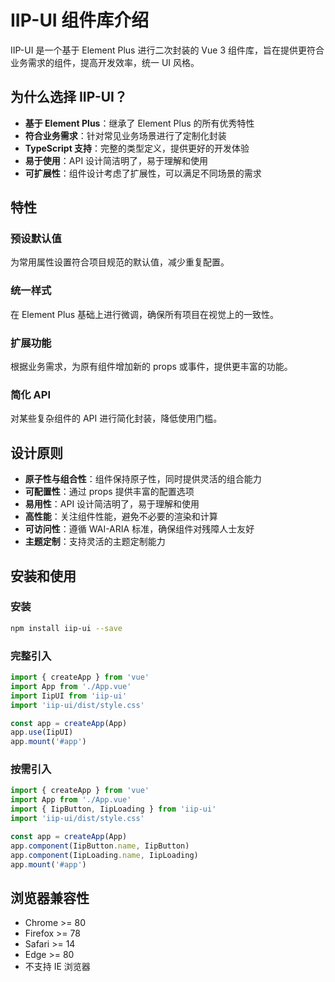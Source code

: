 # IIP-UI 组件库介绍

IIP-UI 是一个基于 Element Plus 进行二次封装的 Vue 3 组件库，旨在提供更符合业务需求的组件，提高开发效率，统一 UI 风格。

## 为什么选择 IIP-UI？

- **基于 Element Plus**：继承了 Element Plus 的所有优秀特性
- **符合业务需求**：针对常见业务场景进行了定制化封装
- **TypeScript 支持**：完整的类型定义，提供更好的开发体验
- **易于使用**：API 设计简洁明了，易于理解和使用
- **可扩展性**：组件设计考虑了扩展性，可以满足不同场景的需求

## 特性

### 预设默认值

为常用属性设置符合项目规范的默认值，减少重复配置。

### 统一样式

在 Element Plus 基础上进行微调，确保所有项目在视觉上的一致性。

### 扩展功能

根据业务需求，为原有组件增加新的 props 或事件，提供更丰富的功能。

### 简化 API

对某些复杂组件的 API 进行简化封装，降低使用门槛。

## 设计原则

- **原子性与组合性**：组件保持原子性，同时提供灵活的组合能力
- **可配置性**：通过 props 提供丰富的配置选项
- **易用性**：API 设计简洁明了，易于理解和使用
- **高性能**：关注组件性能，避免不必要的渲染和计算
- **可访问性**：遵循 WAI-ARIA 标准，确保组件对残障人士友好
- **主题定制**：支持灵活的主题定制能力

## 安装和使用

### 安装

```bash
npm install iip-ui --save
```

### 完整引入

```js
import { createApp } from 'vue'
import App from './App.vue'
import IipUI from 'iip-ui'
import 'iip-ui/dist/style.css'

const app = createApp(App)
app.use(IipUI)
app.mount('#app')
```

### 按需引入

```js
import { createApp } from 'vue'
import App from './App.vue'
import { IipButton, IipLoading } from 'iip-ui'
import 'iip-ui/dist/style.css'

const app = createApp(App)
app.component(IipButton.name, IipButton)
app.component(IipLoading.name, IipLoading)
app.mount('#app')
```

## 浏览器兼容性

- Chrome >= 80
- Firefox >= 78
- Safari >= 14
- Edge >= 80
- 不支持 IE 浏览器 